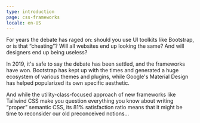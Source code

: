 ```yaml
---
type: introduction
page: css-frameworks
locale: en-US
---
```


For years the debate has raged on: should you use UI toolkits like Bootstrap, or is that “cheating”? Will all websites end up looking the same? And will designers end up being useless?

In 2019, it's safe to say the debate has been settled, and the frameworks have won. Bootstrap has kept up with the times and generated a huge ecosystem of various themes and plugins, while Google's Material Design has helped popularized its own specific aesthetic. 

And while the utility-class-focused approach of new frameworks like Tailwind CSS make you question everything you know about writing “proper” semantic CSS, its 81% satisfaction ratio means that it might be time to reconsider our old preconceived notions…